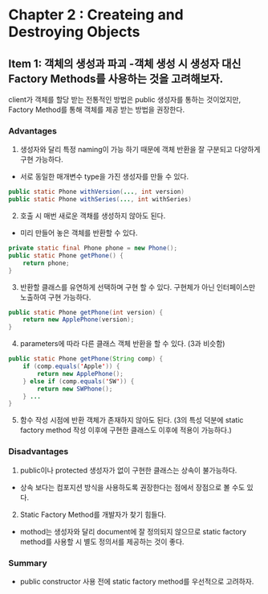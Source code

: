 # Chapter 2 : Createing and Destroying Objects

## Item 1: 객체의 생성과 파괴 -객체 생성 시 생성자 대신 Factory Methods를 사용하는 것을 고려해보자.

client가 객체를 할당 받는 전통적인 방법은 public 생성자를 통하는 것이었지만,
Factory Method를 통해 객체를 제공 받는 방법을 권장한다.

### Advantages
1. 생성자와 달리 특정 naming이 가능 하기 때문에 객체 반환을 잘 구분되고 다양하게 구현 가능하다.
- 서로 동일한 매개변수 type을 가진 생성자를 만들 수 있다.
```JAVA
public static Phone withVersion(..., int version)
public static Phone withSeries(..., int withSeries)
```

2. 호출 시 매번 새로운 객채를 생성하지 않아도 된다.
- 미리 만들어 놓은 객체를 반환할 수 있다.
```JAVA
private static final Phone phone = new Phone();
public static Phone getPhone() {
    return phone;
}
```

3. 반환할 클래스를 유연하게 선택하며 구현 할 수 있다. 구현체가 아닌 인터페이스만 노출하여 구현 가능하다.

```JAVA
public static Phone getPhone(int version) {
    return new ApplePhone(version);
}
```

4. parameters에 따라 다른 클래스 객체 반환을 할 수 있다.
(3과 비슷함)
```JAVA
public static Phone getPhone(String comp) {
    if (comp.equals('Apple')) {
        return new ApplePhone();
    } else if (comp.equals('SW')) {
        return new SWPhone();
    } ...
}
```

5. 함수 작성 시점에 반환 객체가 존재하지 않아도 된다. 
(3의 특성 덕분에 static factory method 작성 이후에 구현한 클래스도 이후에 적용이 가능하다.)


### Disadvantages
1. public이나 protected 생성자가 없이 구현한 클래스는 상속이 불가능하다.
- 상속 보다는 컴포지션 방식을 사용하도록 권장한다는 점에서 장점으로 볼 수도 있다.
2. Static Factory Method를 개발자가 찾기 힘들다.
- mothod는 생성자와 달리 document에 잘 정의되지 않으므로 static factory method를 사용할 시 별도 정의서를 제공하는 것이 좋다.


### Summary
- public constructor 사용 전에 static factory method를 우선적으로 고려하자.
